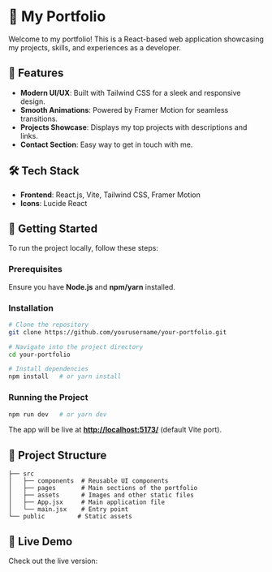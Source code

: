 # 🚀 My Portfolio

Welcome to my portfolio! This is a React-based web application showcasing my projects, skills, and experiences as a developer.

## 🌟 Features

- **Modern UI/UX**: Built with Tailwind CSS for a sleek and responsive design.
- **Smooth Animations**: Powered by Framer Motion for seamless transitions.
- **Projects Showcase**: Displays my top projects with descriptions and links.
- **Contact Section**: Easy way to get in touch with me.

## 🛠️ Tech Stack

- **Frontend**: React.js, Vite, Tailwind CSS, Framer Motion
- **Icons**: Lucide React

## 🚀 Getting Started

To run the project locally, follow these steps:

### Prerequisites

Ensure you have **Node.js** and **npm/yarn** installed.

### Installation

```sh
# Clone the repository
git clone https://github.com/yourusername/your-portfolio.git

# Navigate into the project directory
cd your-portfolio

# Install dependencies
npm install   # or yarn install
```

### Running the Project

```sh
npm run dev   # or yarn dev
```

The app will be live at **[http://localhost:5173/](http://localhost:5173/)** (default Vite port).

## 📂 Project Structure

```
├── src
│   ├── components  # Reusable UI components
│   ├── pages       # Main sections of the portfolio
│   ├── assets      # Images and other static files
│   ├── App.jsx     # Main application file
│   └── main.jsx    # Entry point
└── public         # Static assets
```



## 🔗 Live Demo

Check out the live version: []()

